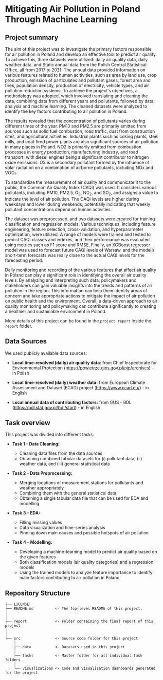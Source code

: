 # Mitigating Air Pollution in Poland Through Machine Learning

## Project summary

The aim of this project was to investigate the primary factors responsible for air pollution in Poland and develop an effective tool to predict air quality. To achieve this, three datasets were utilized: daily air quality data, daily weather data, and Static annual data from the Polish Central Statistical Office, all from 2017 to 2021. The annual data provided information on various features related to human acitivities, such as area by land use, crop production, emission of particulates and pollutant gases, forest area and fires, population density, production of electricity, vehicle types, and air pollution reduction systems. To achieve the project's objectives, a methodology was adopted, which involved translating and cleaning the data, combining data from different years and pollutants, followed by data analysis and machine learning. The cleaned datasets were analyzed to identify the key factors contributing to air pollution in Poland.

The results revealed that the concentration of pollutants varies during different times of the year. PM10 and PM2.5 are primarily emitted from sources such as solid fuel combustion, road traffic, dust from construction sites, and agricultural activities. Industrial plants such as coking plants, steel mills, and coal-fired power plants are also significant sources of air pollution in many places in Poland. NO2 is primarily emitted from combustion processes in energy production, manufacturing industry, and road transport, with diesel engines being a significant contributor to nitrogen oxide emissions. O3 is a secondary pollutant formed by the influence of solar radiation on a combination of airborne pollutants, including NOx and VOCs.

To standardize the measurement of air quality and communicate it to the public, the Common Air Quality Index (CAQI) was used. It considers various pollutants, including PM10, PM2.5, O$_3$, NO$_2$, and SO$_2$, and assigns a value to indicate the level of air pollution. The CAQI levels are higher during weekdays and lower during weekends, potentially indicating that weekly pollutant concentrations depend on human activities.

The dataset was preprocessed, and two datasets were created for training classification and regression models. Various techniques, including feature engineering, feature selection, cross-validation, and hyperparameter optimization, were utilized. A range of models were trained and tested to predict CAQI classes and indexes, and their performance was evaluated using metrics such as F1 score and RMSE. Finally, an XGBoost regressor model was used to forecast future CAQI levels of Warsaw, and the model’s short-term forecasts was really close to the actual CAQI levels for the forecasting period.

Daily monitoring and recording of the various features that affect air quality in Poland can play a significant role in identifying the overall air quality levels. By analyzing and interpreting such data, policymakers and stakeholders can gain valuable insights into the trends and patterns of air pollution in the region. This information can help them identify areas of concern and take appropriate actions to mitigate the impact of air pollution on public health and the environment. Overall, a data-driven approach to air quality monitoring and policymaking can contribute significantly to creating a healthier and sustainable environment in Poland.

More details of this project can be found in the `project report` inside the `report` folder.


## Data Sources

We used publicly available data sources:

* **Local time-resolved (daily) air quality data**: from Chief Inspectorate for Environmental Protection (https://powietrze.gios.gov.pl/pjp/archives) - in Polish

* **Local time-resolved (daily) weather data:** from European Climate Assessment and Dataset (ECAD) project (https://www.ecad.eu/) - in English

* **Local annual data of contributing factors:** from GUS - BDL (https://bdl.stat.gov.pl/bdl/start) - in English


## Task overview

This project was divided into different tasks:

* **Task 1 - Data Cleaning:**
    * Cleaning data files from the data sources
    * Obtaining combined tabular datasets for (i) pollutant data, (ii) weather data, and (iii) general statistical data


* **Task 2 - Data Preprocessing:**
    * Merging locations of measurement stations for pollutants and weather appropriately
    * Combining them with the general statistical data
    * Obtaining a single tabular data file that can be used for EDA and modelling
    
    
* **Task 3 - EDA:**
    * Filling missing values
    * Data visualization and time-series analysis
    * Pinning down main causes and possible hotspots of air pollution


* **Task 4 - Modelling:**
    * Developing a machine-learning model to predict air quality based on the given features
    * Both classification models (air quality categories) and a regression models
    * Using the trained models to analyze feature importance to identify main factors contributing to air pollution in Poland

## Repository Structure

    ├── LICENSE
    ├── README.md          <- The top-level README of this project.
    │ 
    │
    ├── report             <- Folder containing the final report of this project
    │ 
    │   
    ├── src                <- Source code folder for this project
        │
        ├── data           <- Datasets used in this project
        │   
        ├── tasks          <- Master folder for all individual task folders
        │
        └── visualizations <- Code and Visualization dashboards generated for the project
        
